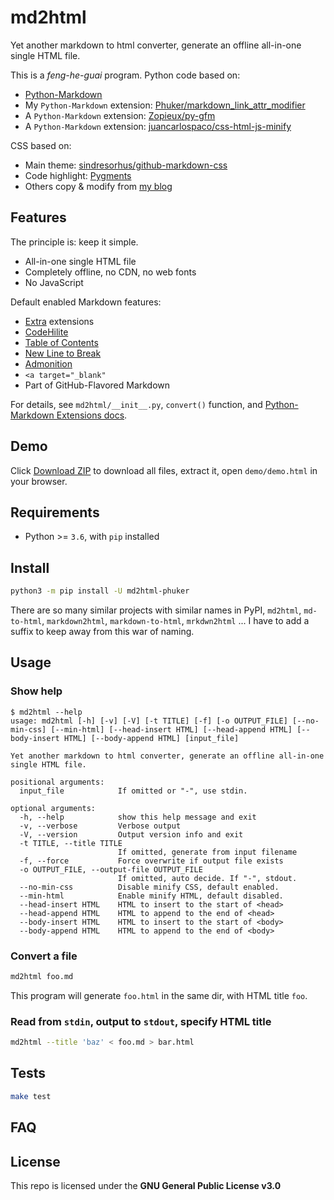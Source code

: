 # md2html

Yet another markdown to html converter, generate an offline all-in-one single HTML file.

This is a *feng-he-guai* program. Python code based on:

- [Python-Markdown](https://python-markdown.github.io/)
- My `Python-Markdown` extension: [Phuker/markdown_link_attr_modifier](https://github.com/Phuker/markdown_link_attr_modifier)
- A `Python-Markdown` extension: [Zopieux/py-gfm](https://github.com/Zopieux/py-gfm)
- A `Python-Markdown` extension: [juancarlospaco/css-html-js-minify](https://github.com/juancarlospaco/css-html-js-minify)

CSS based on:

- Main theme: [sindresorhus/github-markdown-css](https://github.com/sindresorhus/github-markdown-css)
- Code highlight: [Pygments](https://pygments.org/)
- Others copy & modify from [my blog](https://phuker.github.io/)

## Features

The principle is: keep it simple.

- All-in-one single HTML file
- Completely offline, no CDN, no web fonts
- No JavaScript

Default enabled Markdown features:

- [Extra](https://python-markdown.github.io/extensions/extra/) extensions
- [CodeHilite](https://python-markdown.github.io/extensions/code_hilite/)
- [Table of Contents](https://python-markdown.github.io/extensions/toc/)
- [New Line to Break](https://python-markdown.github.io/extensions/nl2br/)
- [Admonition](https://python-markdown.github.io/extensions/admonition/)
- `<a target="_blank"`
- Part of GitHub-Flavored Markdown

For details, see `md2html/__init__.py`, `convert()` function, and [Python-Markdown Extensions docs](https://python-markdown.github.io/extensions/).

## Demo

Click [Download ZIP](https://github.com/Phuker/md2html/archive/main.zip) to download all files, extract it, open `demo/demo.html` in your browser.

## Requirements

- Python >= `3.6`, with `pip` installed

## Install

```bash
python3 -m pip install -U md2html-phuker
```

There are so many similar projects with similar names in PyPI, `md2html`, `md-to-html`, `markdown2html`, `markdown-to-html`, `mrkdwn2html` ... I have to add a suffix to keep away from this war of naming.

## Usage

### Show help

```console
$ md2html --help
usage: md2html [-h] [-v] [-V] [-t TITLE] [-f] [-o OUTPUT_FILE] [--no-min-css] [--min-html] [--head-insert HTML] [--head-append HTML] [--body-insert HTML] [--body-append HTML] [input_file]

Yet another markdown to html converter, generate an offline all-in-one single HTML file.

positional arguments:
  input_file            If omitted or "-", use stdin.

optional arguments:
  -h, --help            show this help message and exit
  -v, --verbose         Verbose output
  -V, --version         Output version info and exit
  -t TITLE, --title TITLE
                        If omitted, generate from input filename
  -f, --force           Force overwrite if output file exists
  -o OUTPUT_FILE, --output-file OUTPUT_FILE
                        If omitted, auto decide. If "-", stdout.
  --no-min-css          Disable minify CSS, default enabled.
  --min-html            Enable minify HTML, default disabled.
  --head-insert HTML    HTML to insert to the start of <head>
  --head-append HTML    HTML to append to the end of <head>
  --body-insert HTML    HTML to insert to the start of <body>
  --body-append HTML    HTML to append to the end of <body>
```

### Convert a file

```bash
md2html foo.md
```

This program will generate `foo.html` in the same dir, with HTML title `foo`.

### Read from `stdin`, output to `stdout`, specify HTML title

```bash
md2html --title 'baz' < foo.md > bar.html
```

## Tests

```bash
make test
```

## FAQ

## License

This repo is licensed under the **GNU General Public License v3.0**
